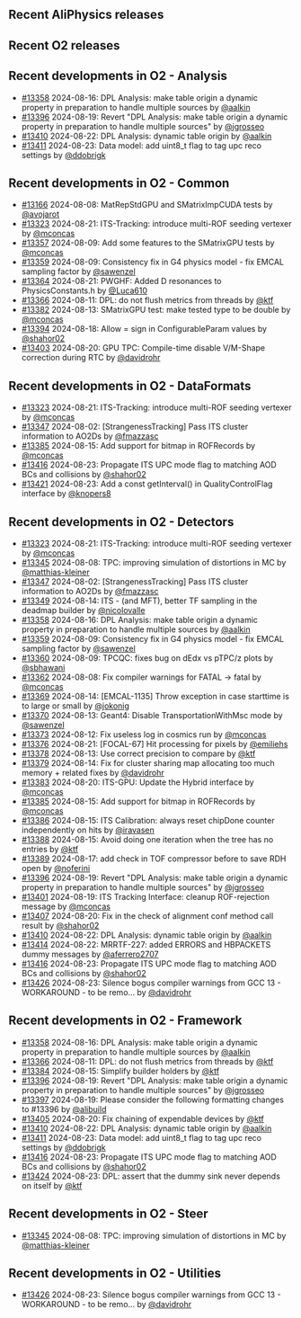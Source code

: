 ## Recent AliPhysics releases
## Recent O2 releases
## Recent developments in O2 - Analysis
- [\#13358](https://github.com/AliceO2Group/AliceO2/pull/13358) 2024-08-16: DPL Analysis: make table origin a dynamic property in preparation to handle multiple sources by [@aalkin](https://github.com/aalkin)
- [\#13396](https://github.com/AliceO2Group/AliceO2/pull/13396) 2024-08-19: Revert "DPL Analysis: make table origin a dynamic property in preparation to handle multiple sources" by [@jgrosseo](https://github.com/jgrosseo)
- [\#13410](https://github.com/AliceO2Group/AliceO2/pull/13410) 2024-08-22: DPL Analysis: dynamic table origin by [@aalkin](https://github.com/aalkin)
- [\#13411](https://github.com/AliceO2Group/AliceO2/pull/13411) 2024-08-23: Data model: add uint8_t flag to tag upc reco settings by [@ddobrigk](https://github.com/ddobrigk)
## Recent developments in O2 - Common
- [\#13166](https://github.com/AliceO2Group/AliceO2/pull/13166) 2024-08-08: MatRepStdGPU and SMatrixImpCUDA tests by [@avojarot](https://github.com/avojarot)
- [\#13323](https://github.com/AliceO2Group/AliceO2/pull/13323) 2024-08-21: ITS-Tracking: introduce multi-ROF seeding vertexer by [@mconcas](https://github.com/mconcas)
- [\#13357](https://github.com/AliceO2Group/AliceO2/pull/13357) 2024-08-09: Add some features to the SMatrixGPU tests by [@mconcas](https://github.com/mconcas)
- [\#13359](https://github.com/AliceO2Group/AliceO2/pull/13359) 2024-08-09: Consistency fix in G4 physics model - fix EMCAL sampling factor by [@sawenzel](https://github.com/sawenzel)
- [\#13364](https://github.com/AliceO2Group/AliceO2/pull/13364) 2024-08-21: PWGHF: Added D resonances to PhysicsConstants.h by [@Luca610](https://github.com/Luca610)
- [\#13366](https://github.com/AliceO2Group/AliceO2/pull/13366) 2024-08-11: DPL: do not flush metrics from threads by [@ktf](https://github.com/ktf)
- [\#13382](https://github.com/AliceO2Group/AliceO2/pull/13382) 2024-08-13: SMatrixGPU test: make tested type to be double by [@mconcas](https://github.com/mconcas)
- [\#13394](https://github.com/AliceO2Group/AliceO2/pull/13394) 2024-08-18: Allow = sign in ConfigurableParam values by [@shahor02](https://github.com/shahor02)
- [\#13403](https://github.com/AliceO2Group/AliceO2/pull/13403) 2024-08-20: GPU TPC: Compile-time disable V/M-Shape correction during RTC by [@davidrohr](https://github.com/davidrohr)
## Recent developments in O2 - DataFormats
- [\#13323](https://github.com/AliceO2Group/AliceO2/pull/13323) 2024-08-21: ITS-Tracking: introduce multi-ROF seeding vertexer by [@mconcas](https://github.com/mconcas)
- [\#13347](https://github.com/AliceO2Group/AliceO2/pull/13347) 2024-08-02: [StrangenessTracking] Pass ITS cluster information to AO2Ds by [@fmazzasc](https://github.com/fmazzasc)
- [\#13385](https://github.com/AliceO2Group/AliceO2/pull/13385) 2024-08-15: Add support for bitmap in ROFRecords by [@mconcas](https://github.com/mconcas)
- [\#13416](https://github.com/AliceO2Group/AliceO2/pull/13416) 2024-08-23: Propagate ITS UPC mode flag to matching AOD BCs and collisions by [@shahor02](https://github.com/shahor02)
- [\#13421](https://github.com/AliceO2Group/AliceO2/pull/13421) 2024-08-23: Add a const getInterval() in QualityControlFlag interface by [@knopers8](https://github.com/knopers8)
## Recent developments in O2 - Detectors
- [\#13323](https://github.com/AliceO2Group/AliceO2/pull/13323) 2024-08-21: ITS-Tracking: introduce multi-ROF seeding vertexer by [@mconcas](https://github.com/mconcas)
- [\#13345](https://github.com/AliceO2Group/AliceO2/pull/13345) 2024-08-08: TPC: improving simulation of distortions in MC by [@matthias-kleiner](https://github.com/matthias-kleiner)
- [\#13347](https://github.com/AliceO2Group/AliceO2/pull/13347) 2024-08-02: [StrangenessTracking] Pass ITS cluster information to AO2Ds by [@fmazzasc](https://github.com/fmazzasc)
- [\#13349](https://github.com/AliceO2Group/AliceO2/pull/13349) 2024-08-14: ITS - (and MFT), better TF sampling in the deadmap builder by [@nicolovalle](https://github.com/nicolovalle)
- [\#13358](https://github.com/AliceO2Group/AliceO2/pull/13358) 2024-08-16: DPL Analysis: make table origin a dynamic property in preparation to handle multiple sources by [@aalkin](https://github.com/aalkin)
- [\#13359](https://github.com/AliceO2Group/AliceO2/pull/13359) 2024-08-09: Consistency fix in G4 physics model - fix EMCAL sampling factor by [@sawenzel](https://github.com/sawenzel)
- [\#13360](https://github.com/AliceO2Group/AliceO2/pull/13360) 2024-08-09: TPCQC: fixes bug on dEdx vs pTPC/z plots by [@sbhawani](https://github.com/sbhawani)
- [\#13362](https://github.com/AliceO2Group/AliceO2/pull/13362) 2024-08-08: Fix compiler warnings for FATAL -> fatal by [@mconcas](https://github.com/mconcas)
- [\#13369](https://github.com/AliceO2Group/AliceO2/pull/13369) 2024-08-14: [EMCAL-1135] Throw exception in case starttime is to large or small by [@jokonig](https://github.com/jokonig)
- [\#13370](https://github.com/AliceO2Group/AliceO2/pull/13370) 2024-08-13: Geant4: Disable TransportationWithMsc mode by [@sawenzel](https://github.com/sawenzel)
- [\#13373](https://github.com/AliceO2Group/AliceO2/pull/13373) 2024-08-12: Fix useless log in cosmics run by [@mconcas](https://github.com/mconcas)
- [\#13376](https://github.com/AliceO2Group/AliceO2/pull/13376) 2024-08-21: [FOCAL-67] Hit processing for pixels by [@emiliehs](https://github.com/emiliehs)
- [\#13378](https://github.com/AliceO2Group/AliceO2/pull/13378) 2024-08-13: Use correct precision to compare by [@ktf](https://github.com/ktf)
- [\#13379](https://github.com/AliceO2Group/AliceO2/pull/13379) 2024-08-14: Fix for cluster sharing map allocating too much memory + related fixes by [@davidrohr](https://github.com/davidrohr)
- [\#13383](https://github.com/AliceO2Group/AliceO2/pull/13383) 2024-08-20: ITS-GPU: Update the Hybrid interface by [@mconcas](https://github.com/mconcas)
- [\#13385](https://github.com/AliceO2Group/AliceO2/pull/13385) 2024-08-15: Add support for bitmap in ROFRecords by [@mconcas](https://github.com/mconcas)
- [\#13386](https://github.com/AliceO2Group/AliceO2/pull/13386) 2024-08-15: ITS Calibration: always reset chipDone counter independently on hits by [@iravasen](https://github.com/iravasen)
- [\#13388](https://github.com/AliceO2Group/AliceO2/pull/13388) 2024-08-15: Avoid doing one iteration when the tree has no entries by [@ktf](https://github.com/ktf)
- [\#13389](https://github.com/AliceO2Group/AliceO2/pull/13389) 2024-08-17: add check in TOF compressor before to save RDH open by [@noferini](https://github.com/noferini)
- [\#13396](https://github.com/AliceO2Group/AliceO2/pull/13396) 2024-08-19: Revert "DPL Analysis: make table origin a dynamic property in preparation to handle multiple sources" by [@jgrosseo](https://github.com/jgrosseo)
- [\#13401](https://github.com/AliceO2Group/AliceO2/pull/13401) 2024-08-19: ITS Tracking Interface: cleanup ROF-rejection message by [@mconcas](https://github.com/mconcas)
- [\#13407](https://github.com/AliceO2Group/AliceO2/pull/13407) 2024-08-20: Fix in the check of alignment conf method call result by [@shahor02](https://github.com/shahor02)
- [\#13410](https://github.com/AliceO2Group/AliceO2/pull/13410) 2024-08-22: DPL Analysis: dynamic table origin by [@aalkin](https://github.com/aalkin)
- [\#13414](https://github.com/AliceO2Group/AliceO2/pull/13414) 2024-08-22: MRRTF-227: added ERRORS and HBPACKETS dummy messages by [@aferrero2707](https://github.com/aferrero2707)
- [\#13416](https://github.com/AliceO2Group/AliceO2/pull/13416) 2024-08-23: Propagate ITS UPC mode flag to matching AOD BCs and collisions by [@shahor02](https://github.com/shahor02)
- [\#13426](https://github.com/AliceO2Group/AliceO2/pull/13426) 2024-08-23: Silence bogus compiler warnings from GCC 13 - WORKAROUND - to be remo… by [@davidrohr](https://github.com/davidrohr)
## Recent developments in O2 - Framework
- [\#13358](https://github.com/AliceO2Group/AliceO2/pull/13358) 2024-08-16: DPL Analysis: make table origin a dynamic property in preparation to handle multiple sources by [@aalkin](https://github.com/aalkin)
- [\#13366](https://github.com/AliceO2Group/AliceO2/pull/13366) 2024-08-11: DPL: do not flush metrics from threads by [@ktf](https://github.com/ktf)
- [\#13384](https://github.com/AliceO2Group/AliceO2/pull/13384) 2024-08-15: Simplify builder holders by [@ktf](https://github.com/ktf)
- [\#13396](https://github.com/AliceO2Group/AliceO2/pull/13396) 2024-08-19: Revert "DPL Analysis: make table origin a dynamic property in preparation to handle multiple sources" by [@jgrosseo](https://github.com/jgrosseo)
- [\#13397](https://github.com/AliceO2Group/AliceO2/pull/13397) 2024-08-19: Please consider the following formatting changes to #13396 by [@alibuild](https://github.com/alibuild)
- [\#13405](https://github.com/AliceO2Group/AliceO2/pull/13405) 2024-08-20: Fix chaining of expendable devices by [@ktf](https://github.com/ktf)
- [\#13410](https://github.com/AliceO2Group/AliceO2/pull/13410) 2024-08-22: DPL Analysis: dynamic table origin by [@aalkin](https://github.com/aalkin)
- [\#13411](https://github.com/AliceO2Group/AliceO2/pull/13411) 2024-08-23: Data model: add uint8_t flag to tag upc reco settings by [@ddobrigk](https://github.com/ddobrigk)
- [\#13416](https://github.com/AliceO2Group/AliceO2/pull/13416) 2024-08-23: Propagate ITS UPC mode flag to matching AOD BCs and collisions by [@shahor02](https://github.com/shahor02)
- [\#13424](https://github.com/AliceO2Group/AliceO2/pull/13424) 2024-08-23: DPL: assert that the dummy sink never depends on itself by [@ktf](https://github.com/ktf)
## Recent developments in O2 - Steer
- [\#13345](https://github.com/AliceO2Group/AliceO2/pull/13345) 2024-08-08: TPC: improving simulation of distortions in MC by [@matthias-kleiner](https://github.com/matthias-kleiner)
## Recent developments in O2 - Utilities
- [\#13426](https://github.com/AliceO2Group/AliceO2/pull/13426) 2024-08-23: Silence bogus compiler warnings from GCC 13 - WORKAROUND - to be remo… by [@davidrohr](https://github.com/davidrohr)
